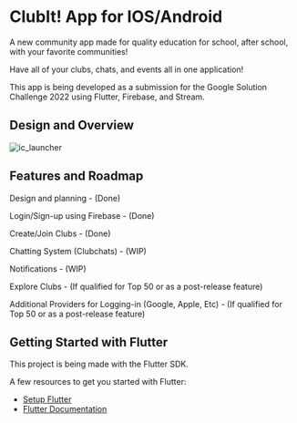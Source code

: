 # ClubIt! App for IOS/Android
 
A new community app made for quality education for school, after school, with your favorite communities!

Have all of your clubs, chats, and events all in one application!

This app is being developed as a submission for the Google Solution Challenge 2022 using Flutter, Firebase, and Stream.

## Design and Overview

![ic_launcher](https://user-images.githubusercontent.com/90495366/155856225-57277156-dd71-4018-8440-02fc7f4b104f.png)

## Features and Roadmap

Design and planning - (Done)

Login/Sign-up using Firebase - (Done)

Create/Join Clubs - (Done)

Chatting System (Clubchats) - (WIP)

Notifications - (WIP)

Explore Clubs - (If qualified for Top 50 or as a post-release feature)

Additional Providers for Logging-in (Google, Apple, Etc) - (If qualified for Top 50 or as a post-release feature)

## Getting Started with Flutter

This project is being made with the Flutter SDK.

A few resources to get you started with Flutter:

- [Setup Flutter](https://docs.flutter.dev/get-started)
- [Flutter Documentation](https://docs.flutter.dev/)
